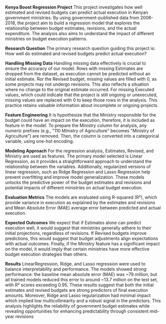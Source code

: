 
**Kenya Boost Regression Project**
This project investigates how well estimated and revised budgets can predict actual execution in Kenyan government ministries. By using government-published data from 2006-2018, the project aim to build a regression model that explores the relationship between budget estimates, revisions, and the actual expenditure. The analysis also aims to understand the impact of different ministries on budget execution patterns.

**Research Question**
The primary research question guiding this project is: How well do estimated and revised budgets predict actual execution? 

**Handling Missing Data**
Handling missing data effectively is crucial to ensure the accuracy of our model. Rows with missing Estimates are dropped from the dataset, as execution cannot be predicted without an initial estimate. Ror the Revised budget, missing values are filled with 0, as some projects may not undergo revisions. This also reflects a situation where no change to the original estimate occurred. For missing Executed values, which could indicate that the project is still ongoing or unexecuted, missing values are replaced with 0 to keep those rows in the analysis. This practice retains valuable information about incomplete or ongoing projects.

**Feature Engineering**
It is hypothesize that the Ministry responsible for the budget could have an impact on the execution, therefore, it is included as feature in the model. To prepare the Ministry column for analysis, any numeric prefixes (e.g., "110 Ministry of Agriculture" becomes "Ministry of Agriculture") are removed. Then, the column is converted into a categorical variable, using  one-hot encoding.

**Modeling Approach**
For the regression analysis, Estimates, Revised, and Ministry are used as features. The primary model selected is Linear Regression, as it provides a straightforward approach to understand the relationship between the variables. Additionally, regularized versions of linear regression, such as Ridge Regression and Lasso Regression help prevent overfitting and improve model generalization. These models unlocks the predictive power of the budget estimates and revisions and potential impacts of different ministries on actual budget execution.

**Evaluation Metrics**
The models are evaluated using R-squared (R²), which provide variance in execution as explained by the estimates and revisions and Mean Absolute Error (MAE) average error between predicted and actual execution.

**Expected Outcomes**
We expect that if Estimates alone can predict execution well, it would suggest that ministries generally adhere to their initial projections, regardless of revisions. If Revised budgets improve predictions, this would suggest that budget adjustments align expectations with actual outcomes. Finally, if the Ministry feature has a significant impact on the model, it would imply that certain ministries have more effective budget execution strategies than others.

**Results**
LinearRegression, Ridge, and Lasso regression were used to balance interpretability and performance. The models showed strong performance: the baseline mean absolute error (MAE) was ~79 million, but all trained models reduced this error to around ~13.7 million on the test set, with R² scores exceeding 0.95. These results suggest that both the initial estimates and revised budgets are strong predictors of final execution amounts. Moreover, Ridge and Lasso regularization had minimal impact which implied low multicollinearity and a robust signal in the predictors. This analysis highlights the reliability of government budget estimates while revealing opportunities for enhancing predictability through consistent mid-year revisions
